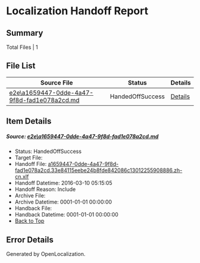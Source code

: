 # <a name='report-top'></a> Localization Handoff Report

## Summary
 Total Files | 1

## File List
 Source File | Status | Details 
 ----------- | ------ | ------- 
 [e2e\a1659447-0dde-4a47-9f8d-fad1e078a2cd.md](https://github.com/OpenLocalizationTest/oltest/blob/d8cbe60147a7c8e139588575a22025a925047982/e2e/a1659447-0dde-4a47-9f8d-fad1e078a2cd.md) | HandedOffSuccess | [Details](#288dc454d252bc68d56a917df4bbad71d5b03b561)

## Item Details
##### <a name='288dc454d252bc68d56a917df4bbad71d5b03b561'></a> Source: [e2e\a1659447-0dde-4a47-9f8d-fad1e078a2cd.md](https://github.com/OpenLocalizationTest/oltest/blob/d8cbe60147a7c8e139588575a22025a925047982/e2e/a1659447-0dde-4a47-9f8d-fad1e078a2cd.md)
* Status: HandedOffSuccess
* Target File: 
* Handoff File: [a1659447-0dde-4a47-9f8d-fad1e078a2cd.33e84115eebe24b8fde842086c13012255908886.zh-cn.xlf](https://github.com/OpenLocalizationTestOrg/olhandoff/blob/0e8945c6ce1eec4313d1d96156b91c94d1965156/ol-handoff/OpenLocalizationTestOrg/oltest.zh-cn/xinjiang/ht/a1659447-0dde-4a47-9f8d-fad1e078a2cd.33e84115eebe24b8fde842086c13012255908886.zh-cn.xlf)
* Handoff Datetime: 2016-03-10 05:15:05
* Handoff Reason: Include
* Archive File: 
* Archive Datetime: 0001-01-01 00:00:00
* Handback File: 
* Handback Datetime: 0001-01-01 00:00:00
* [Back to Top](#report-top)


## Error Details

Generated by OpenLocalization.
